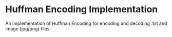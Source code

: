 # Huffman Encoding Implementation
 An implementation of Huffman Encoding for encoding and decoding .txt and image (jpg/png) files.
